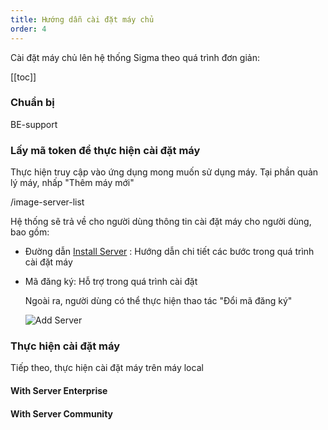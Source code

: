```yaml
---
title: Hướng dẫn cài đặt máy chủ
order: 4
---
```


Cài đặt máy chủ lên hệ thống Sigma theo quá trình đơn giản:

[[toc]]

### Chuẩn bị
BE-support

### Lấy mã token để thực hiện cài đặt máy

Thực hiện truy cập vào ứng dụng mong muốn sử dụng máy. Tại phần quản lý máy, nhấp "Thêm máy mới"

/image-server-list

Hệ thống sẽ trả về cho người dùng thông tin cài đặt máy cho người dùng, bao gồm:

- Đường dẫn [Install Server](http://example.net/) : Hướng dẫn chi tiết các bước trong quá trình cài đặt máy

- Mã đăng ký: Hỗ trợ trong quá trình cài đặt

  Ngoài ra, người dùng có thể thực hiện thao tác "Đổi mã đăng ký"

  ![Add Server](../image/getstarted/add-server.png)



### Thực hiện cài đặt máy

Tiếp theo, thực hiện cài đặt máy trên máy local

#### With Server Enterprise

#### With Server Community
